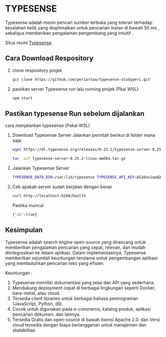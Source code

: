 # TYPESENSE
Typesense adalah mesin pencari sumber terbuka yang toleran terhadap kesalahan ketik yang dioptimalkan untuk pencarian instan di bawah 50 ms , sekaligus memberikan pengalaman pengembang yang intuitif .

Situs resmi [Typesense](https://typesense.org/ "Typesense").

## Cara Download Respository
1. clone respository projek
   ``` bash
   git clone https://github.com/periartaa/typesense-studyperi.git
   ```
2. pastikan server Typesense run lalu running projek (Pkai WSL)
   ``` bash
   npm start
   ```

## Pastikan typesense Run sebelum dijalankan
cara menjalankan typesense (Pakai WSL)

1. Download Typesense Server Jalankan perintah berikut di folder mana saja:
   ``` bash 
   wget https://dl.typesense.org/releases/0.25.2/typesense-server-0.25.2-linux-amd64.tar.gz
   ```
   ```bash
   tar -xzf typesense-server-0.25.2-linux-amd64.tar.gz
   ```
2. Jalankan Typesense Server
   ``` bash
   TYPESENSE_DATA_DIR=/var/lib/typesense TYPESENSE_API_KEY=AS3das2awQ2 ./typesense-server
   ```
3. Cek apakah server sudah berjalan dengan benar
   ``` bash
   curl http://localhost:8108/health
   ```
   Pastika muncul
   ``` bash
   {"ok":true}
   ```

   
## Kesimpulan
Typesense adalah search engine open-source yang dirancang untuk memberikan pengalaman pencarian yang cepat, relevan, dan mudah diintegrasikan ke dalam aplikasi. Dalam implementasinya, Typesense memberikan sejumlah keuntungan terutama untuk pengembangan aplikasi yang membutuhkan pencarian teks yang efisien.

Keuntungan : 
   1. Typesense memiliki dokumentasi yang jelas dan API yang sederhana.
   2. Mendukung deployment cepat di berbagai lingkungan seperti Docker, bare-metal, atau cloud.
   3. Tersedia client libraries untuk berbagai bahasa pemrograman (JavaScript, Python, dll).
   4. Cocok untuk digunakan pada e-commerce, katalog produk, aplikasi pencarian dokumen, dan lainnya.
   5. Tersedia Gratis dan open-source di bawah lisensi Apache 2.0. dan Versi cloud tersedia dengan biaya berlangganan untuk manajemen dan skalabilitas 


 
